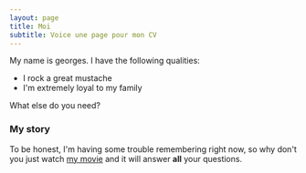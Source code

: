 ```yaml
---
layout: page
title: Moi
subtitle: Voice une page pour mon CV
---
```


My name is georges. I have the following qualities:

- I rock a great mustache
- I'm extremely loyal to my family

What else do you need?


### My story

To be honest, I'm having some trouble remembering right now, so why don't you just watch [my movie](https://en.wikipedia.org/wiki/The_Princess_Bride_%28film%29) and it will answer **all** your questions.

